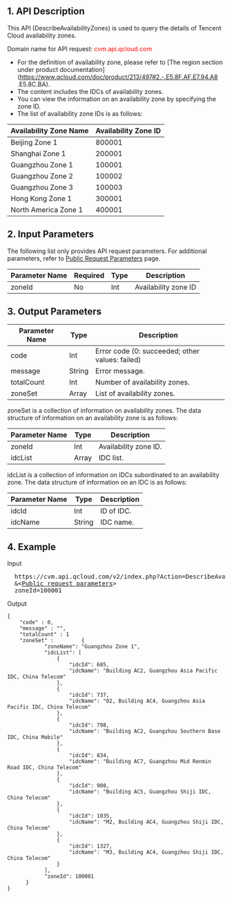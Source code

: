 ## 1. API Description
This API (DescribeAvailabilityZones) is used to query the details of Tencent Cloud availability zones.

Domain name for API request: <font style="color:red">cvm.api.qcloud.com</font>

* For the definition of availability zone, please refer to [The region section under product documentation](https://www.qcloud.com/doc/product/213/497#2.-.E5.8F.AF.E7.94.A8 .E5.8C.BA).
* The content includes the IDCs of availability zones.
* You can view the information on an availability zone by specifying the zone ID.
* The list of availability zone IDs is as follows: 

| Availability Zone Name | Availability Zone ID |
|---------|---------|
| Beijing Zone 1 |800001|
| Shanghai Zone 1 |200001|
| Guangzhou Zone 1 |100001|
| Guangzhou Zone 2 |100002|
| Guangzhou Zone 3 |100003|
| Hong Kong Zone 1 |300001|
| North America Zone 1 |400001|

## 2. Input Parameters

The following list only provides API request parameters. For additional parameters, refer to [Public Request Parameters](/document/api/213/6976) page.

| Parameter Name | Required | Type | Description |
|---------|---------|---------|---------|
| zoneId| No| Int| Availability zone ID |




## 3. Output Parameters


| Parameter Name | Type | Description |
|---------|---------|---------|
| code | Int | Error code (0: succeeded; other values: failed) |
| message | String | Error message. |
| totalCount | Int | Number of availability zones. |
| zoneSet| Array | List of availability zones. |

zoneSet is a collection of information on availability zones. The data structure of information on an availability zone is as follows: 

| Parameter Name | Type | Description |
|---------|---------|---------|
| zoneId| Int| Availability zone ID. |
| idcList | Array | IDC list. |


idcList is a collection of information on IDCs subordinated to an availability zone. The data structure of information on an IDC is as follows: 


| Parameter Name | Type | Description |
|---------|---------|---------|
| idcId | Int | ID of IDC. |
| idcName | String | IDC name. |




## 4. Example

Input

<pre>
  https://cvm.api.qcloud.com/v2/index.php?Action=DescribeAvailabilityZones
  &<<a href="https://www.qcloud.com/doc/api/229/6976">Public request parameters</a>>
  zoneId=100001
</pre>

Output

```
{
    "code" : 0,
    "message" : "",
    "totalCount" : 1
    "zoneSet" :         {
            "zoneName": "Guangzhou Zone 1", 
            "idcList": [
                {
                    "idcId": 685, 
                    "idcName": "Building AC2, Guangzhou Asia Pacific IDC, China Telecom"
                }, 
                {
                    "idcId": 737, 
                    "idcName": "02, Building AC4, Guangzhou Asia Pacific IDC, China Telecom"
                }, 
                {
                    "idcId": 798, 
                    "idcName": "Building AC2, Guangzhou Southern Base IDC, China Mobile"
                }, 
                {
                    "idcId": 834, 
                    "idcName": "Building AC7, Guangzhou Mid Renmin Road IDC, China Telecom"
                }, 
                {
                    "idcId": 908, 
                    "idcName": "Building AC5, Guangzhou Shiji IDC, China Telecom"
                }, 
                {
                    "idcId": 1035, 
                    "idcName": "M2, Building AC4, Guangzhou Shiji IDC, China Telecom"
                }, 
                {
                    "idcId": 1327, 
                    "idcName": "M3, Building AC4, Guangzhou Shiji IDC, China Telecom"
                }
            ], 
            "zoneId": 100001
      }
}

```




